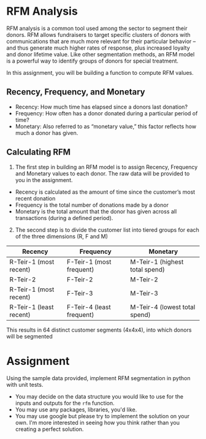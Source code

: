# RFM Analysis
RFM analysis is a common tool used among the sector to segment their donors.
RFM allows fundraisers to target specific clusters of donors with communications that are much more relevant for their particular behavior – and thus generate much higher rates of response, plus increased loyalty and donor lifetime value. Like other segmentation methods, an RFM model is a powerful way to identify groups of donors for special treatment.

In this assignment, you will be building a function to compute RFM values.

## Recency, Frequency, and Monetary
- Recency: How much time has elapsed since a donors last donation?
- Frequency: How often has a donor donated during a particular period of time?
- Monetary: Also referred to as “monetary value,” this factor reflects how much a donor has given.

## Calculating RFM
1. The first step in building an RFM model is to assign Recency, Frequency and Monetary values to each donor. The raw data will be provided to you in the assignment.

- Recency is calculated as the amount of time since the customer’s most recent donation
- Frequency is the total number of donations made by a donor
- Monetary is the total amount that the donor has given across all transactions (during a defined period).

2. The second step is to divide the customer list into tiered groups for each of the three dimensions (R, F and M)


| Recency                 | Frequency                 | Monetary                       |
|-------------------------|---------------------------|--------------------------------|
| R-Teir-1 (most recent)  | F-Teir-1 (most frequent)  | M-Teir-1 (highest total spend) |
| R-Teir-2                | F-Teir-2                  | M-Teir-2                       |
| R-Teir-1 (most recent)  | F-Teir-3                  | M-Teir-3                       |
| R-Teir-1 (least recent) | F-Teir-4 (least frequent) | M-Teir-4 (lowest total spend)  |


This results in 64 distinct customer segments (4x4x4), into which donors will be segmented

# Assignment
Using the sample data provided, implement RFM segmentation in python with unit tests.

- You may decide on the data structure you would like to use for the inputs and outputs for the `rfm` function.
- You may use any packages, libraries, you'd like.
- You may use google but please try to implement the solution on your own. I'm more interested in seeing how you think rather than you creating a perfect solution.
